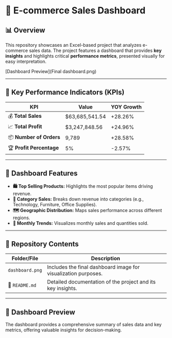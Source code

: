 # 🛒 E-commerce Sales Dashboard

## 📊 Overview
This repository showcases an Excel-based project that analyzes e-commerce sales data. The project features a dashboard that provides **key insights** and highlights critical **performance metrics**, presented visually for easy interpretation.

[Dashboard Preview](Final dashboard.png)

---

## 🚀 Key Performance Indicators (KPIs)

| **KPI**                 | **Value**         | **YOY Growth** |
|--------------------------|-------------------|----------------|
| 💰 **Total Sales**       | $63,685,541.54   | +28.26%        |
| 📈 **Total Profit**      | $3,247,848.56    | +24.96%        |
| 📦 **Number of Orders**  | 9,789            | +28.58%        |
| 🏆 **Profit Percentage** | 5%               | -2.57%         |

---

## 🌟 Dashboard Features

- **🛍️ Top Selling Products:** Highlights the most popular items driving revenue.
- **📂 Category Sales:** Breaks down revenue into categories (e.g., Technology, Furniture, Office Supplies).
- **🗺️ Geographic Distribution:** Maps sales performance across different regions.
- **📅 Monthly Trends:** Visualizes monthly sales and quantities sold.

---

## 📁 Repository Contents

| **Folder/File** | **Description**                                           |
|------------------|-----------------------------------------------------------|
| `dashboard.png`  | Includes the final dashboard image for visualization purposes. |
| 📝 `README.md`    | Detailed documentation of the project and its key insights. |

---

## 📸 Dashboard Preview
The dashboard provides a comprehensive summary of sales data and key metrics, offering valuable insights for decision-making.
